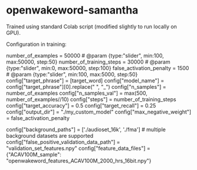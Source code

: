 # openwakeword-samantha

Trained using standard Colab script (modified slightly to run locally on GPU).

Configuration in training:

number_of_examples = 50000 # @param {type:"slider", min:100, max:50000, step:50}
number_of_training_steps = 30000  # @param {type:"slider", min:0, max:50000, step:100}
false_activation_penalty = 1500  # @param {type:"slider", min:100, max:5000, step:50}
config["target_phrase"] = [target_word]
config["model_name"] = config["target_phrase"][0].replace(" ", "_")
config["n_samples"] = number_of_examples
config["n_samples_val"] = max(500, number_of_examples//10)
config["steps"] = number_of_training_steps
config["target_accuracy"] = 0.5
config["target_recall"] = 0.25
config["output_dir"] = "./my_custom_model"
config["max_negative_weight"] = false_activation_penalty

config["background_paths"] = ['./audioset_16k', './fma']  # multiple background datasets are supported
config["false_positive_validation_data_path"] = "validation_set_features.npy"
config["feature_data_files"] = {"ACAV100M_sample": "openwakeword_features_ACAV100M_2000_hrs_16bit.npy"}
